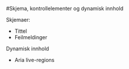 #Skjema, kontrollelementer og dynamisk innhold

Skjemaer:
* Tittel
* Feilmeldinger 

Dynamisk innhold
* Aria live-regions